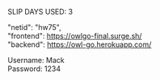 SLIP DAYS USED: 3

"netid": "hw75", <br/>
"frontend": https://owlgo-final.surge.sh/ <br/>
"backend": https://owl-go.herokuapp.com/ <br/>

Username: Mack <br/>
Password: 1234
